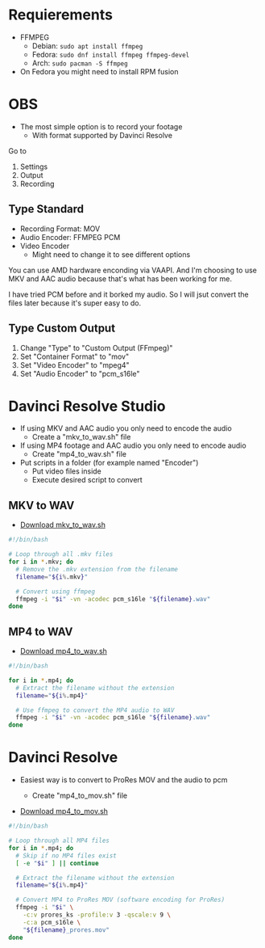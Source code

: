 # Requierements
- FFMPEG
	- Debian: `sudo apt install ffmpeg`
	- Fedora: `sudo dnf install ffmpeg ffmpeg-devel`
	- Arch: `sudo pacman -S ffmpeg`
- On Fedora you might need to install RPM fusion

# OBS
- The most simple option is to record your footage
	- With format supported by Davinci Resolve

Go to
1. Settings
2. Output
3. Recording

## Type Standard
- Recording Format: MOV
- Audio Encoder: FFMPEG PCM
- Video Encoder
	- Might need to change it to see different options

You can use AMD hardware enconding via VAAPI. And I'm choosing to use MKV and AAC audio because that's what has been working for me.

I have tried PCM before and it borked my audio. So I will jsut convert the files later because it's super easy to do.

## Type Custom Output
1. Change "Type" to "Custom Output (FFmpeg)"
2. Set "Container Format" to "mov"
3. Set "Video Encoder" to "mpeg4"
4. Set "Audio Encoder" to "pcm_s16le"

# Davinci Resolve Studio
- If using MKV and AAC audio you only need to encode the audio
	- Create a "mkv_to_wav.sh" file
- If using MP4 footage and AAC audio you only need to encode audio
	- Create "mp4_to_wav.sh" file
- Put scripts in a folder (for example named "Encoder")
	- Put video files inside
	- Execute desired script to convert

## MKV to WAV

- [Download mkv_to_wav.sh](ffmpeg-scripts/mkv_to_wav.sh)

```sh
#!/bin/bash

# Loop through all .mkv files
for i in *.mkv; do
  # Remove the .mkv extension from the filename
  filename="${i%.mkv}"

  # Convert using ffmpeg
  ffmpeg -i "$i" -vn -acodec pcm_s16le "${filename}.wav"
done
```

## MP4 to WAV

- [Download mp4_to_wav.sh](ffmpeg-scripts/mp4_to_wav.sh)

``` sh
#!/bin/bash

for i in *.mp4; do
  # Extract the filename without the extension
  filename="${i%.mp4}"

  # Use ffmpeg to convert the MP4 audio to WAV
  ffmpeg -i "$i" -vn -acodec pcm_s16le "${filename}.wav"
done
```

# Davinci Resolve
- Easiest way is to convert to ProRes MOV and the audio to pcm
	- Create "mp4_to_mov.sh" file

- [Download mp4_to_mov.sh](ffmpeg-scripts/mp4_to_mov.sh)

```sh
#!/bin/bash

# Loop through all MP4 files
for i in *.mp4; do
  # Skip if no MP4 files exist
  [ -e "$i" ] || continue

  # Extract the filename without the extension
  filename="${i%.mp4}"

  # Convert MP4 to ProRes MOV (software encoding for ProRes)
  ffmpeg -i "$i" \
    -c:v prores_ks -profile:v 3 -qscale:v 9 \
    -c:a pcm_s16le \
    "${filename}_prores.mov"
done
```
